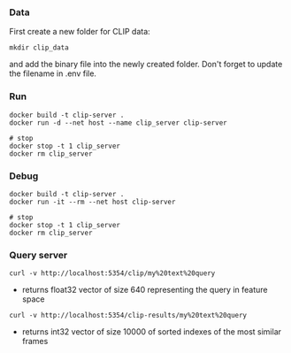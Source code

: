 ### Data
First create a new folder for CLIP data:
```
mkdir clip_data
```
and add the binary file into the newly created folder. Don't forget to update the filename in .env file.

### Run
```
docker build -t clip-server .
docker run -d --net host --name clip_server clip-server

# stop
docker stop -t 1 clip_server
docker rm clip_server
```

### Debug
```
docker build -t clip-server .
docker run -it --rm --net host clip-server

# stop
docker stop -t 1 clip_server
docker rm clip_server
```

### Query server
```
curl -v http://localhost:5354/clip/my%20text%20query
```
- returns float32 vector of size 640 representing the query in feature space

```
curl -v http://localhost:5354/clip-results/my%20text%20query
```
- returns int32 vector of size 10000 of sorted indexes of the most similar frames